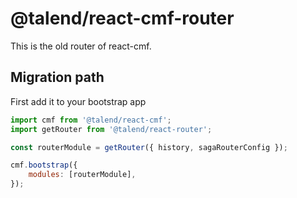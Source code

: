 # @talend/react-cmf-router

This is the old router of react-cmf.

## Migration path

First add it to your bootstrap app

```javascript
import cmf from '@talend/react-cmf';
import getRouter from '@talend/react-router';

const routerModule = getRouter({ history, sagaRouterConfig });

cmf.bootstrap({
    modules: [routerModule],
});
```
